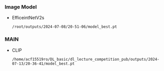 ### Image Model

- EfficeintNetV2s

    `/root/outputs/2024-07-08/20-51-06/model_best.pt`

### MAIN

- CLIP

    `/home/acf15519ro/DL_basic/dl_lecture_competition_pub/outputs/2024-07-13/20-36-41/model_best.pt`
